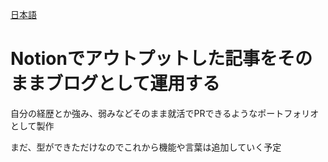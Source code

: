 [日本語](README.ja.md) 

# Notionでアウトプットした記事をそのままブログとして運用する
自分の経歴とか強み、弱みなどそのまま就活でPRできるようなポートフォリオとして製作

まだ、型ができただけなのでこれから機能や言葉は追加していく予定
